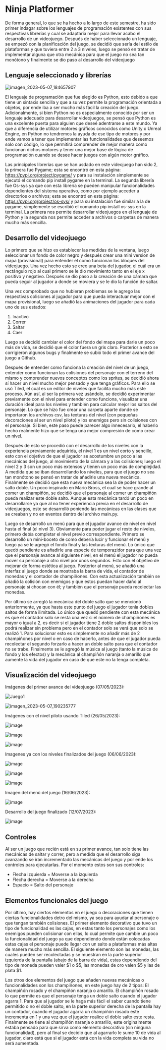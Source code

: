 # Ninja Platformer

De forma general, lo que se ha hecho a lo largo de este semestre, ha sido primer indagar sobre los lenguajes de programación existentes con sus respectivas librerías y cual se adaptaría mejor para llevar acabo el desarrollo de un videojuego. Después de haber seleccionado un lenguaje, se empezó con la planificación del juego, se decidió que sería del estilo de plataformas y que tuviera entre 2 a 3 niveles, luego se pensó en tratar de implementar alguna que otra mecánica para que el juego no sea tan monótono y finalmente se dio paso al desarrollo del videojuego

## Lenguaje seleccionado y librerías

![imagen_2023-05-07_184657907](https://user-images.githubusercontent.com/132232545/236708520-f052e6a4-2f3d-40b1-8f70-2023bc6c384c.png)


El lenguaje de programación que fue elegido es Python, esto debido a que tiene un sintaxis sencilla y que a su vez permite la programación orientada a objetos, por ende iba a ser mucho más fácil la creación del juego. Adicionalmente, si bien Python no es especialmente conocido por ser un lenguaje adecuado para desarrollar videojuegos, se pensó que Python es una excelente puerta para alguien que deseé adentrarse a este mundo. Ya que a diferencia de utilizar motores gráficos conocidos como Unity o Unreal Engine, en Python no tendremos la ayuda de ese tipo de motores y por ende vamos a tener que implementar las funcionalidades que deseemos solo con código, lo que permitirá comprender de mejor manera como funcionan dichos motores y tener una mejor base de lógica de programación cuando se desee hacer juegos con algún motor gráfico.

Las principales librerías que se han usdado en este videojuego han sido 2, la primera fue Pygame; esta se encontró en esta página: https://pypi.org/project/pygame/ y para su instalación simplemente se ejecutó el comando pip install pygame en la terminal. La segunda librería fue Os-sys ya que con esta librería se pueden manipular funcionalidades dependientes del sistema operativo, como por ejemplo acceder a directorios o archivos; esta se encontró en esta página: https://pypi.org/project/os-sys/ y para su instalación fue similar a la de pygame, simplemente se escribió el comando pip install os-sys en la terminal. La primera nos permite desarrollar videojuegos en el lenguaje de Python y la segunda nos permite acceder a archivos o carpetas de manera mucho más sencilla.

## Desarrollo del videojuego

Lo primero que se hizo es establecer las medidas de la ventana, luego seleccionar un fondo de color negro y después crear una mini version de mapa (provisional) para entender el como funcionan los bloques del videojuego. Una vez hecho esto se creo una beta del jugador, el cuál era un rectángulo rojo al cual primero se le dio movimiento tanto en el eje x positivo y negativo. Después se dio paso a la creación de una cámara que pueda seguir al jugador a donde se moviera y se le dio la función de saltar.

Una vez comprobado que no hubieran problemas se le agrego las respectivas colisiones al jugador para que pueda interactuar mejor con el mapa provisional, luego se añadió las animaciones del jugador para cada uno de sus estados:
  
  1. Inactivo
  2. Correr
  3. Saltar
  4. Caer

Luego se decidió cambiar el color del fondo del mapa para darle un poco más de vida, se decidió que el color fuera un gris claro. Posterior a esto se corrigieron algunos bugs y finalmente se subió todo el primer avance del juego a Github.

Después de entender como funciona la creación del nivel de un juego, entender como funcionan las colisiones del personaje con el terreno del mismo y comprender nuevos conceptos como los sprites, se decidió ahora sí hacer un nivel mucho mejor pensado y que tenga gráficos. Para ello se usó Tiled, el cual es un editor de niveles que facilita mucho más este proceso. Aún así, al ser la primera vez usándolo, se decidió experimentar previamente con el nivel para entender como funciona, visualizar una duración ideal para los niveles y también para calcular mejor los saltos del personaje. Lo que se hizo fue crear una carpeta aparte donde se importaron los archivos csv, las texturas del nivel (con pequeñas decoraciones al ser un nivel piloto) y los enemigos pero sin colisiones con el personaje. Si bien, este paso puede parecer algo innecesario, el haberlo hecho realmente hizo que se tenga una mejor compresión de como crear un nivel.

Después de esto se procedió con el desarrollo de los niveles con la experiencia previamente adquirida, el nivel 1 es un nivel corto y sencillo, esto con el objetivo de que el jugador se acostumbre un poco a las mecánicas del juego, al movimiento de la cámara y a las colisiones; luego el nivel 2 y 3 son un poco más extensos y tienen un poco más de complejidad. A medida que se iban desarrollando los niveles, para que el juego no sea tan monótono se pensó en tratar de añadirle una nueva mecánica. Finalmente se decidió que esta nueva mecánica sea la de poder hacer un salto doble. Un poco inspirado en Mario Bross, el cual se hace grande al comer un champiñón, se decidió que el personaje al comer un champiñón pueda realizar este doble salto. Aunque esta mecánica tardó un poco en desarrollarse ya que al no tener experiencia previa en el desarrollo de videojuegos, este se desarrolló poniendo las mecánicas en las clases que se creaban y no en eventos dentro del archivo main.py.

Luego se desarrolló un menú para que el jugador avance de nivel en nivel hasta el final (el nivel 3). Obviamente para poder jugar el resto de niveles, primero debía completar el nivel previo correspondiente. Primero se desarrolló un mini-boceto de como debería lucir y funcionar el menú y luego ya se le agregó el fondo final y las texturas del menú. Lo único que quedó pendiente es añadirle una especie de temporazidor para que una vez que el personaje avance al siguiente nivel, en el menú el jugador no pueda mover su personaje a otro nivel por unos segundos. Esto con el objetivo de mejorar de forma estética al juego. Posterior al menú, se añadió una interfaz al juego donde se mostraba la barra de vida, el contador de monedas y el contador de champiñones. Con esta actualización también se añadió la colisión con enemigos y que estos puedan hacer daño al personaje si chocan con él; y también que el personaje pueda recolectar las monedas.

Por último se arregló la mecánica del doble salto que se mencionó anteriormente, ya que hasta este punto del juego el jugador tenía dobles saltos de forma ilimitada. Lo único que quedó pendiente con esta mecánica es que el contador solo se resta una vez si el número de champiñones es mayor o igual a 2, es decir si el jugador tiene 2 doble saltos disponibles los podrá realizar sin problema pero en el contador solo se verá que solo se realizó 1. Para solucionar esto es simplemente no añadir más de 2 champiñones por nivel o en caso de hacerlo, antes de que el jugador pueda recolectar el segundo forzarlo a hacer un doble salto para que el contador no se trabe. Finalmente se le agregó la música al juego (tanto la música de fondo y los efectos) y la mecánica al champiñón naranja o amarillo que aumente la vida del jugador en caso de que este no la tenga completa. 

## Visualización del videojuego

Imágenes del primer avance del videojuego (07/05/2023):

![Juego1](https://user-images.githubusercontent.com/132232545/236709151-904a0f03-b74e-4b0c-8675-c8ec7d3ba3c0.png)

![imagen_2023-05-07_190235777](https://user-images.githubusercontent.com/132232545/236709154-dc4a5428-8982-4823-8c03-c3798702cdd4.png)

Imágenes con el nivel piloto usando Tiled (26/05/2023):

![image](https://github.com/JoaoConde12/ninja_platformer/assets/132232545/b5cdd10b-0897-4169-847c-7d5d9105598d)

![image](https://github.com/JoaoConde12/ninja_platformer/assets/132232545/a7c75002-08a9-407a-ba84-0f3ab23d12d3)

![image](https://github.com/JoaoConde12/ninja_platformer/assets/132232545/72eafcf4-2a0e-4d0a-ac72-dffbba1db051)

Imagenes ya con los niveles finalizados del juego (06/06/2023):

![image](https://github.com/JoaoConde12/ninja_platformer/assets/132232545/f441228b-16bf-4cae-9dad-f5c172204561)

![image](https://github.com/JoaoConde12/ninja_platformer/assets/132232545/352e28f0-d9dd-4c09-adf0-43466ccfb47e)

![image](https://github.com/JoaoConde12/ninja_platformer/assets/132232545/53e9e48c-a17e-42ac-b6b4-bfa952da2df1)

Imagen del menú del juego (16/06/2023):

![image](https://github.com/JoaoConde12/ninja_platformer/assets/132232545/59551a03-7d84-44d4-9186-d633038da155)

Desarrollo del juego finalizado (12/07/2023):

![image](https://github.com/JoaoConde12/ninja_platformer/assets/132232545/3a7527b8-b44f-49e6-875e-3c34706dc1b0)

## Controles

Al ser un juego que recién está en su primer avance, tan solo tiene las mecánicas de saltar y correr, pero a medida que el desarrollo siga avanzando se irán incrementado las mecánicas del juego y por ende los controles para ejecutarlas. Por el momento estos son sus controles:
  
  - Flecha izquierda = Moverse a la izquierda
  - Flecha derecha = Moverse a la derecha
  - Espacio = Salto del personaje

## Elementos funcionales del juego

Por último, hay ciertos elementos en el juego o decoraciones que tienen ciertas funcionalidades detro del mismo, ya sea para ayudar al personaje o que tengan también colisiones. El primer elemento decorativo que tuvo un tipo de funcionalidad es las cajas, en estas tanto los personajes como los enemigos pueden colisionar con ellas, lo cual permite que cambie un poco la funcionalidad del juego ya que dependiendo donde están colocadas estas cajas el personaje puede llegar con un salto a plataformas más altas de manera mucho más sencilla. El siguiente elemento son las monedas, las cuales pueden ser recolectadas y se muestran en la parte superior izquierda de la pantalla (abajo de la barra de vida), estas dependiendo del tipo de moneda pueden valer $1 o $5, las monedas de oro valen $5 y las de plata $1.

Los otros dos elementos del juego que añaden nuevas mecánicas o funcionalidades son los champiñones, en este juego hay de 2 tipos: El champiñón rosado y el champiñón naranja o amarillo. El champiñón rosado lo que permite es que el personaje tenga un doble salto cuando el jugador agarra 1. Para que al jugador se le haga más fácil el saber cuando tiene permitido o no el doble salto, en la parte superior derecha de la pantalla hay un contador, cuando el jugador agarra un champiñón rosado este incrementa en 1 y una vez que el jugador realice el doble salto este resta. Finalmente se tiene al champiñón naranja o amarillo, este originalmente estaba pensado para que sirva como elemento decorativo (sin ninguna funcionalidad), pero al final se decidió que al agarrarlo le sume 10 de vida al jugador, claro está que si el jugador está con la vida completa su vida no será aumentada. 
